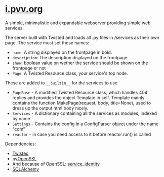 # [i.pvv.org](http://i.pvv.org/)


A simple, minimalistic and expandable webserver providing simple web services.

The server built with Twisted and loads all .py files in /services as their own page.
The service must set these names:
* `name`: A string displayed on the frontpage in bold.
* `description`: The description displayed on the frontpage
* `show`: boolean value on wether the service should be shown on the frontpage or not
* `Page`: A Twisted Resource class, your service's top node. 

These are added to `__builtin__` for the services to use:
* `PageBase` - A modified Twisted Resource class, which handles 404 replies and provides the object Template in self. Template mainly contains the function MakePage(request, body, title=None), used to dress up the output html body nicely.
* `Services` - A dictionary containing all the services as modules, indexed by name
* `Settings` - Contains the config in a ConfigParser object under the name "conf"
* `reactor` - in case you need access to it before reactor.run() is called

Dependencies:
* [Twisted](https://twistedmatrix.com/)
* [pyOpenSSL](https://pypi.python.org/pypi/pyOpenSSL)
* And because of OpenSSL: [service_identity](https://pypi.python.org/pypi/service_identity)
* [SQLAlchemy](http://www.sqlalchemy.org/)
